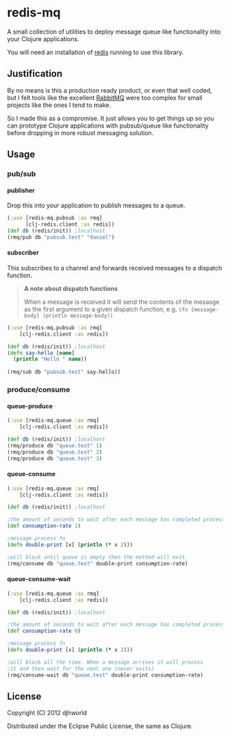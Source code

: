 # redis-mq

A small collection of utilities to deploy message queue like functionality into your Clojure applications.

You will need an installation of [redis](http://redis.io) running to use this library.

## Justification

By no means is this a production ready product, or even that well coded, but I felt tools like the excellent [RabbitMQ](http://www.rabbitmq.com/) were too complex for small projects like the ones I tend to make.

So I made this as a compromise. It just allows you to get things up so you can prototype Clojure applications with pubsub/queue like functionality before dropping in more robust messaging solution.

## Usage

### pub/sub
#### publisher
Drop this into your application to publish messages to a queue. 

```clj
(:use [redis-mq.pubsub :as rmq]
      [clj-redis.client :as redis])
(def db (redis/init)) ;localhost
(rmq/pub db "pubsub.test" "daniel")
```

#### subscriber
This subscribes to a channel and forwards received messages to a dispatch function.

> **A note about dispatch functions**
>
> When a message is received it will send the contents of the mesasge as 
> the first argument to a given dispatch function, e.g. `(fn [message-body] (println message-body))`

```clj
(:use [redis-mq.pubsub :as rmq]
    [clj-redis.client :as redis])

(def db (redis/init)) ;localhost
(defn say-hello [name]
  (println "Hello " name))
  
(rmq/sub db "pubsub.test" say-hello))
```

### produce/consume
#### queue-produce

```clj
(:use [redis-mq.queue :as rmq]
    [clj-redis.client :as redis])

(def db (redis/init)) ;localhost
(rmq/produce db "queue.test" 1)
(rmq/produce db "queue.test" 2)
(rmq/produce db "queue.test" 3)
```

#### queue-consume

```clj
(:use [redis-mq.queue :as rmq]
    [clj-redis.client :as redis])

(def db (redis/init)) ;localhost

;the amount of seconds to wait after each message has completed processing
(def consumption-rate 1)

;message process fn
(defn double-print [x] (println (* x 2)))

;will block until queue is empty then the method will exit.
(rmq/consume db "queue.test" double-print consumption-rate)
```

#### queue-consume-wait

```clj
(:use [redis-mq.queue :as rmq]
    [clj-redis.client :as redis])

(def db (redis/init)) ;localhost

;the amount of seconds to wait after each message has completed processing
(def consumption-rate 0)

;message process fn
(defn double-print [x] (println (* x 2)))

;will block all the time. When a message arrives it will process
;it and then wait for the next one (never exits)
(rmq/consume-wait db "queue.test" double-print consumption-rate)
```

## License

Copyright (C) 2012 djhworld

Distributed under the Eclipse Public License, the same as Clojure.
